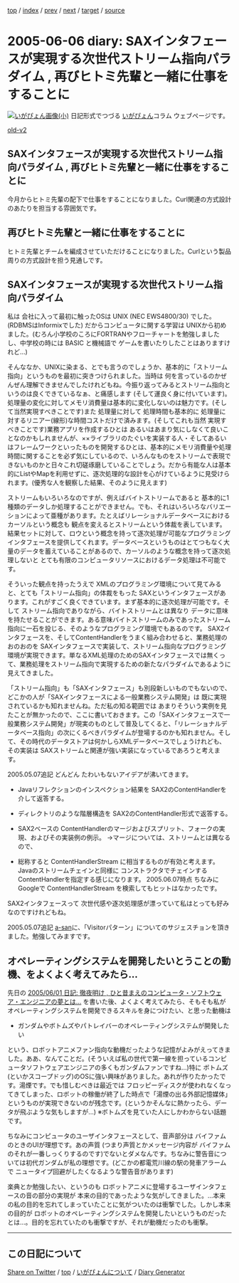 [top](https://igapyon.github.io/diary/) 
 / [index](https://igapyon.github.io/diary/2005/index.html) 
 / [prev](https://igapyon.github.io/diary/2005/ig050601.html) 
 / [next](https://igapyon.github.io/diary/2005/ig050607.html) 
 / [target](https://igapyon.github.io/diary/2005/ig050606.html) 
 / [source](https://github.com/igapyon/diary/blob/gh-pages/2005/ig050606.html.src.md) 

2005-06-06 diary: SAXインタフェースが実現する次世代ストリーム指向パラダイム , 再びヒトミ先輩と一緒に仕事をすることに
=====================================================================================================
[![いがぴょん画像(小)](https://igapyon.github.io/diary/images/iga200306s.jpg "いがぴょん")](https://igapyon.github.io/diary/memo/memoigapyon.html) 日記形式でつづる [いがぴょん](https://igapyon.github.io/diary/memo/memoigapyon.html)コラム ウェブページです。

[old-v2](ig050606-orig.html)

## SAXインタフェースが実現する次世代ストリーム指向パラダイム , 再びヒトミ先輩と一緒に仕事をすることに

今月からヒトミ先輩の配下で仕事をすることになりました。Curl関連の方式設計のあたりを担当する雰囲気です。


## 再びヒトミ先輩と一緒に仕事をすることに

ヒトミ先輩とチームを編成させていただけることになりました。Curlという製品周りの方式設計を担う見通しです。

## SAXインタフェースが実現する次世代ストリーム指向パラダイム

私は 会社に入って最初に触ったOSは UNIX (NEC EWS4800/30) でした。(RDBMSはInformixでした) だからコンピュータに関する学習は
UNIXから初めました。(むろん小学校のころにFORTRANやフローチャートを勉強しましたし、中学校の時には BASIC と機械語で ゲームを書いたりしたことはありますけれど…)

そんななか、UNIXに染まる、とでも言うのでしょうか、基本的に「ストリーム指向」というものを最初に突きつけられました。当時は 何を言っているのかぜんぜん理解できませんでしたけれどもね。今振り返ってみるとストリーム指向というのは良くできているなぁ、と痛感します (そして運良く身に付いています)。処理量の変化に対してメモリ消費量は基本的に変化しないのは魅力です。(そして当然実現すべきことです)また 処理量に対して 処理時間も基本的に 処理量に対するリニアー(線形)な時間コストだけで済みます。(そしてこれも当然 実現すべきことです)業務アプリを作成するひとは あるいはあまり気にしなくて良いことなのかもしれませんが、××ライブラリのたぐいを実装する人・そしてあるいはフレームワークといったものを開発するひとは、基本的にメモリ消費量や処理時間に関することを必ず気にしているので、いろんなものをストリームで表現できないものかと日々これ切磋琢磨していることでしょう。だから有能な人は基本的にListやMapを利用せずに、逐次処理的な設計を心がけているように見受けられます。(優秀な人を観察した結果、そのように見えます)

ストリームもいろいろなのですが、例えばバイトストリームであると 基本的に1種類のデータしか処理することができません。でも、それはいろいろなバリエーションによって亜種があります。たとえばリレーショナルデータベースにおけるカーソルという概念も 観点を変えるとストリームという体裁を表しています。結果セットに対して、ロウという概念を持って逐次処理が可能なプログラミングインタフェースを提供してくれます。データベースというものはとてつもなく大量のデータを蓄えていることがあるので、カーソルのような概念を持って逐次処理しないと とても有限のコンピュータリソースにおけるデータ処理は不可能です。

そういった観点を持ったうえで XMLのプログラミング環境について見てみると、とても「ストリーム指向」の体裁をもった SAXというインタフェースがあります。これがすごく良くできています。まず基本的に逐次処理が可能です。そして ストリーム指向でありながら、バイトストリームとは異なり データに意味を持たせることができます。ある意味バイトストリームのみであったストリーム指向に一石を投じる、そのようなプログラミング環境でもあるのです。
SAX2インタフェースを、そしてContentHandlerをうまく組み合わせると、業務処理のおのおのを SAXインタフェースで実装して、ストリーム指向なプログラミング環境が実現できます。単なるXML処理のためのSAXインタフェースでは無くって、業務処理をストリーム指向で実現するための新たなパラダイムであるように見えてきました。

「ストリーム指向」も「SAXインタフェース」も別段新しいものでもないので、どこかの人が「SAXインタフェースによる一般業務システム開発」は 既に実現されているかも知れませんね。ただ私の知る範囲では あまりそういう実例を見たことが無かったので、ここに書いておきます。この「SAXインタフェースで一般業務システム開発」が現実のものとして普及してくると、「リレーショナルデータベース指向」の次にくるべきパラダイムが登場するのかも知れません。そして、その時代のデータストアは何かしらXMLデータベースでしょうけれども、その実装は SAXストリームと関連が強い実装になっているであろうと考えます。

2005.05.07追記 どんどん たわいもないアイデアが沸いてきます。

* Javaリフレクションのインスペクション結果を SAX2のContentHandlerを介して返答する。
  
* ディレクトリのような階層構造を SAX2のContentHandler形式で返答する。
  
* SAX2ベースの ContentHandlerのマージおよびスプリット、フォークの実現、およびその実装例の例示。
  →マージについては、ストリームとは異なるので、
  
* 総称すると ContentHandlerStream に相当するものが有効と考えます。Javaのストリームチェインと同様に コンストラクタでチェインするContentHandlerを指定する感じになります。
  2005.06.07時点 ちなみに Googleで ContentHandlerStream を検索してもヒットはなかったです。

SAX2インタフェースって 次世代感や逐次処理感が漂っていて私はとっても好みなのですけれどもね。

2005.05.07追記 [a-san](http://d.hatena.ne.jp/a-san/)に、「Visitorパターン」についてのサジェスチョンを頂きました。勉強してみますです。

## オペレーティングシステムを開発したいとうことの動機、をよくよく考えてみたら…

先日の [2005/06/01 日記: 徹夜明け , ひと昔まえのコンピュータ・ソフトウェア・エンジニアの夢とは…](ig050601.html) を書いた後、よくよく考えてみたら、そもそも私がオペレーティングシステムを開発できるスキルを身につけたい、と思った動機は

* ガンダムやボトムズやパトレイバーのオペレーティングシステムが開発したい

という、ロボットアニメファン指向な動機だったような記憶がよみがえってきました。ああ、なんてことだ。(そういえば私の世代で第一線を担っているコンピュータソフトウェアエンジニアの多くもガンダムファンですね…)特に ボトムズ(といかスコープドッグ)のOSに強い興味がありました。あれが作りたかったです。湯煙です。でも惜しむべきは最近では フロッピーディスクが使われなくなってきてしまった、ロボットの稼働が終了した時点で「湯煙の出る外部記憶媒体」というものが実現できないのが残念です。(というかそんなに熱かったら、データが飛ぶような気もしますが…) ※ボトムズを見ていた人にしかわからない話題です。

ちなみにコンピュータのユーザインタフェースとして、音声部分は バイファムのときのUIが理想です。あの声質 (つまり声質とかメッセージ内容が バイファムのそれが一番しっくりするのです)でないとダメなんです。ちなみに警告音については初代ガンダムが私の理想です。(どこかの都電荒川線の駅の発車アラームで ニュータイプ回避がしたくなるような警告音があります)

楽典とか勉強したい、というのも ロボットアニメに登場するユーザインタフェースの音の部分の実現が 本来の目的であったような気がしてきました。…本来の私の目的を忘れてしまっていたことに気がついたのは衝撃でした。しかし本来の目的が ロボットのオペレーティングシステムを開発したいというものだったとは…。目的を忘れていたのも衝撃ですが、それが動機だったのも衝撃。

----------------------------------------------------------------------------------------------------

## この日記について

[Share on Twitter](https://twitter.com/intent/tweet?hashtags=igapyon%2Cdiary%2C%E3%81%84%E3%81%8C%E3%81%B4%E3%82%87%E3%82%93&text=SAX%E3%82%A4%E3%83%B3%E3%82%BF%E3%83%95%E3%82%A7%E3%83%BC%E3%82%B9%E3%81%8C%E5%AE%9F%E7%8F%BE%E3%81%99%E3%82%8B%E6%AC%A1%E4%B8%96%E4%BB%A3%E3%82%B9%E3%83%88%E3%83%AA%E3%83%BC%E3%83%A0%E6%8C%87%E5%90%91%E3%83%91%E3%83%A9%E3%83%80%E3%82%A4%E3%83%A0+%2C+%E5%86%8D%E3%81%B3%E3%83%92%E3%83%88%E3%83%9F%E5%85%88%E8%BC%A9%E3%81%A8%E4%B8%80%E7%B7%92%E3%81%AB%E4%BB%95%E4%BA%8B%E3%82%92%E3%81%99%E3%82%8B%E3%81%93%E3%81%A8%E3%81%AB&url=https%3A%2F%2Figapyon.github.io%2Fdiary%2F2005%2Fig050606.html) / [top](https://igapyon.github.io/diary/) / [いがぴょんについて](https://igapyon.github.io/diary/memo/memoigapyon.html) / [Diary Generator](https://github.com/igapyon/igapyonv3)
